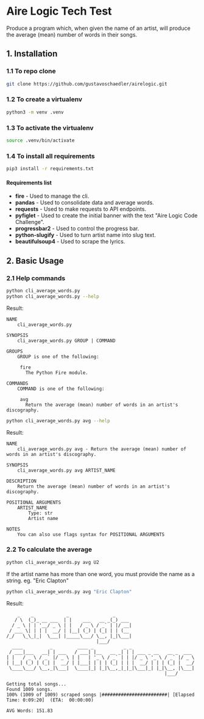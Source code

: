 # Aire Logic Tech Test

Produce a program which, when given the name  of an artist, will produce the average (mean) number of words in their songs.

## 1. Installation

### 1.1 To repo clone

```bash
git clone https://github.com/gustavoschaedler/airelogic.git
```

### 1.2 To create a virtualenv
```bash
python3 -m venv .venv
```

### 1.3 To activate the virtualenv
```bash
source .venv/bin/activate
```

### 1.4 To install all requirements
```bash
pip3 install -r requirements.txt
```

#### Requirements list
- **fire** - Used to manage the cli.
- **pandas** - Used to consolidate data and average words.
- **requests** - Used to make requests to API endpoints.
- **pyfiglet** - Used to create the initial banner with the text "Aire Logic Code Challenge".
- **progressbar2** - Used to control the progress bar.
- **python-slugify** - Used to turn artist name into slug text.
- **beautifulsoup4** - Used to scrape the lyrics.

## 2. Basic Usage

### 2.1 Help commands

```bash
python cli_average_words.py
python cli_average_words.py --help
```

Result:
```text
NAME
    cli_average_words.py

SYNOPSIS
    cli_average_words.py GROUP | COMMAND

GROUPS
    GROUP is one of the following:

     fire
       The Python Fire module.

COMMANDS
    COMMAND is one of the following:

     avg
       Return the average (mean) number of words in an artist's discography.
```

```bash
python cli_average_words.py avg --help
```

Result:
```text
NAME
    cli_average_words.py avg - Return the average (mean) number of words in an artist's discography.

SYNOPSIS
    cli_average_words.py avg ARTIST_NAME

DESCRIPTION
    Return the average (mean) number of words in an artist's discography.

POSITIONAL ARGUMENTS
    ARTIST_NAME
        Type: str
        Artist name

NOTES
    You can also use flags syntax for POSITIONAL ARGUMENTS
```

### 2.2 To calculate the average
```bash
python cli_average_words.py avg U2
```

If the artist name has more than one word, you must provide the name as a string. eg. "Eric Clapton"

```bash
python cli_average_words.py avg "Eric Clapton"
```
Result:
```text
    _    _            _                _      
   / \  (_)_ __ ___  | |    ___   __ _(_) ___ 
  / _ \ | | '__/ _ \ | |   / _ \ / _` | |/ __|
 / ___ \| | | |  __/ | |__| (_) | (_| | | (__ 
/_/   \_\_|_|  \___| |_____\___/ \__, |_|\___|
                                 |___/        
  ____          _         ____ _           _ _                       
 / ___|___   __| | ___   / ___| |__   __ _| | | ___ _ __   __ _  ___ 
| |   / _ \ / _` |/ _ \ | |   | '_ \ / _` | | |/ _ \ '_ \ / _` |/ _ \
| |__| (_) | (_| |  __/ | |___| | | | (_| | | |  __/ | | | (_| |  __/
 \____\___/ \__,_|\___|  \____|_| |_|\__,_|_|_|\___|_| |_|\__, |\___|
                                                          |___/      

Getting total songs...
Found 1009 songs.
100% (1009 of 1009) scraped songs |########################| [Elapsed Time: 0:09:20]  (ETA:  00:00:00) 

AVG Words: 151.83
```
